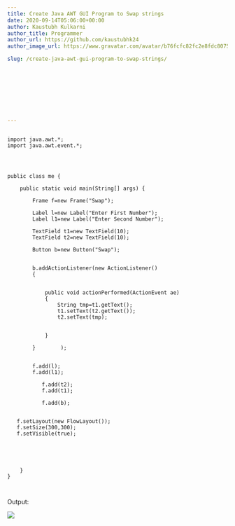 ```yaml
---
title: Create Java AWT GUI Program to Swap strings
date: 2020-09-14T05:06:00+00:00
author: Kaustubh Kulkarni
author_title: Programmer
author_url: https://github.com/kaustubhk24
author_image_url: https://www.gravatar.com/avatar/b76fcfc82fc2e8fdc8075636f1735f61?s=200

slug: /create-java-awt-gui-program-to-swap-strings/









---
```


```
  
import java.awt.*;  
import java.awt.event.*;  
  
  
  
  
public class me {  
  
    public static void main(String[] args) {  
  
        Frame f=new Frame("Swap");  
  
        Label l=new Label("Enter First Number");  
        Label l1=new Label("Enter Second Number");  
  
        TextField t1=new TextField(10);  
        TextField t2=new TextField(10);  
  
        Button b=new Button("Swap");  
  
  
        b.addActionListener(new ActionListener()  
        {  
  
  
            public void actionPerformed(ActionEvent ae)  
            {  
                String tmp=t1.getText();  
                t1.setText(t2.getText());  
                t2.setText(tmp);  
  
  
            }  
  
        }        );  
  
  
        f.add(l);  
        f.add(l1);  
  
           f.add(t2);  
           f.add(t1);  
  
           f.add(b);  
  
  
   f.setLayout(new FlowLayout());  
   f.setSize(300,300);  
   f.setVisible(true);  
  
          
  
  
  
    }  
}  
  
  

```


Output: 


[![](http://blog.kaustubh.codes/imgs/wp-content/uploads/2020/09/Screenshot-2Bfrom-2B2020-09-14-2B10-33-44-300x169.png)](http://blog.kaustubh.codes/imgs/wp-content/uploads/2020/09/Screenshot-2Bfrom-2B2020-09-14-2B10-33-44.png)

